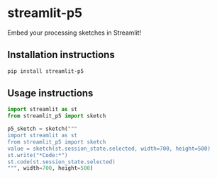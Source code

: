 # streamlit-p5

Embed your processing sketches in Streamlit!

## Installation instructions

```sh
pip install streamlit-p5
```

## Usage instructions

```python
import streamlit as st
from streamlit_p5 import sketch

p5_sketch = sketch("""
import streamlit as st
from streamlit_p5 import sketch
value = sketch(st.session_state.selected, width=700, height=500)
st.write("*Code:*")
st.code(st.session_state.selected)
""", width=700, height=500)


```